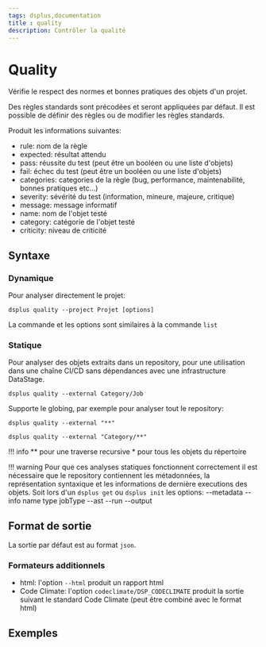 ```yaml
---
tags: dsplus,documentation
title : quality
description: Contrôler la qualité
---
```



# Quality

Vérifie le respect des normes et bonnes pratiques des objets d'un projet.

Des règles standards sont précodées et seront appliquées par défaut. Il est possible de définir des règles ou de modifier les règles standards.

Produit les informations suivantes:

* rule: nom de la règle
* expected: résultat attendu
* pass: réussite du test (peut être un booléen ou une liste d'objets)
* fail: échec du test (peut être un booléen ou une liste d'objets)
* categories: categories de la règle (bug, performance, maintenabilité, bonnes pratiques etc...)
* severity: sévérité du test (information, mineure, majeure, critique)
* message: message informatif
* name: nom de l'objet testé
* category: catégorie de l'objet testé
* criticity: niveau de criticité



## Syntaxe

### Dynamique

Pour analyser directement le projet:
```
dsplus quality --project Projet [options]
```

La commande et les options sont similaires à la commande `list`

### Statique

Pour analyser des objets extraits dans un repository, pour une utilisation dans une chaîne CI/CD sans dépendances avec une infrastructure DataStage.

```
dsplus quality --external Category/Job
```

Supporte le globing, par exemple pour analyser tout le repository:
```
dsplus quality --external "**"
```
```
dsplus quality --external "Category/**"
```

!!! info
    ** pour une traverse recursive
    \* pour tous les objets du répertoire


!!! warning
    Pour que ces analyses statiques fonctionnent correctement il est nécessaire que le repository contiennent les métadonnées, la représentation syntaxique et les informations de dernière executions des objets. Soit lors d'un `dsplus get` ou `dsplus init` les options:
    --metadata
    --info name type jobType
    --ast
    --run
    --output


## Format de sortie

La sortie par défaut est au format `json`.


### Formateurs additionnels

* html: l'option `--html` produit un rapport html
* Code Climate: l'option `codeclimate/DSP_CODECLIMATE` produit la sortie suivant le standard Code Climate (peut être combiné avec le format html)


## Exemples

